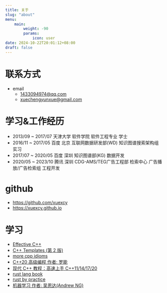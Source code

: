 ```yaml
---
title: 关于
slug: "about"
menu:
    main:
        weight: -90
        params:
            icon: user
date: 2024-10-22T20:01:12+08:00
draft: false
---
```


# 联系方式
- email
  - 1433094974@qq.com
  - xuechengyunxue@gmail.com

# 学习&工作经历
- 2013/09 ~ 2017/07  天津大学  软件学院  软件工程专业  学士
- 2016/11 ~ 2017/05  百度  北京  互联网数据研发部(WD)  知识图谱搜索架构组  实习
- 2017/07 ~ 2020/05  百度  深圳  知识图谱部(KG)  数据开发
- 2020/05 ~ 2023/10  腾讯  深圳  CDG-AMS/TEG广告工程部  检索中心  广告播放/广告检索组  工程开发

# github
- https://github.com/xuexcy
- https://xuexcy.github.io

# 学习
- [Effective C++](https://github.com/xuexcy/learning_effective_cpp)
- [C++ Templates (第 2 版)](https://github.com/xuexcy/cpp_templates_second_edition)
- [more cpp idioms](https://github.com/xuexcy/learning_more_cpp_idioms)
- [C++20 高级编程 作者: 罗能](https://github.com/xuexcy/learning_cpp20_programming_author_luoneng)
- [现代 C++ 教程：高速上手 C++11/14/17/20](https://github.com/xuexcy/learning_modern_cpp_tutorial)
- [rust lang book](https://github.com/xuexcy/learning-rust-lang-book)
- [rust by practice](https://github.com/xuexcy/learning-rust-by-practice)
- [机器学习 作者: 吴恩达(Andrew NG)](https://github.com/xuexcy/machine-learning-code-of-Andrew-NG-course)

